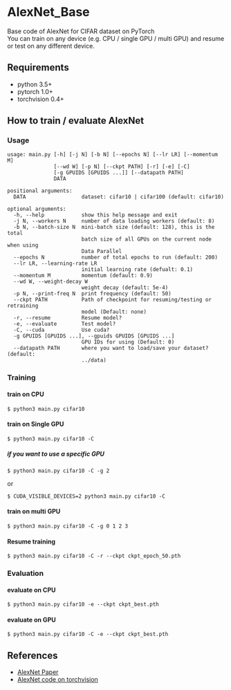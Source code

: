 # AlexNet_Base

Base code of AlexNet for CIFAR dataset on PyTorch  
You can train on any device (e.g. CPU / single GPU / multi GPU) and resume or test on any different device.

## Requirements

- python 3.5+
- pytorch 1.0+
- torchvision 0.4+

## How to train / evaluate AlexNet

### Usage

```
usage: main.py [-h] [-j N] [-b N] [--epochs N] [--lr LR] [--momentum M]
               [--wd W] [-p N] [--ckpt PATH] [-r] [-e] [-C]
               [-g GPUIDS [GPUIDS ...]] [--datapath PATH]
               DATA

positional arguments:
  DATA                  dataset: cifar10 | cifar100 (default: cifar10)

optional arguments:
  -h, --help            show this help message and exit
  -j N, --workers N     number of data loading workers (default: 8)
  -b N, --batch-size N  mini-batch size (default: 128), this is the total
                        batch size of all GPUs on the current node when using
                        Data Parallel
  --epochs N            number of total epochs to run (default: 200)
  --lr LR, --learning-rate LR
                        initial learning rate (defualt: 0.1)
  --momentum M          momentum (default: 0.9)
  --wd W, --weight-decay W
                        weight decay (default: 5e-4)
  -p N, --print-freq N  print frequency (default: 50)
  --ckpt PATH           Path of checkpoint for resuming/testing or retraining
                        model (Default: none)
  -r, --resume          Resume model?
  -e, --evaluate        Test model?
  -C, --cuda            Use cuda?
  -g GPUIDS [GPUIDS ...], --gpuids GPUIDS [GPUIDS ...]
                        GPU IDs for using (Default: 0)
  --datapath PATH       where you want to load/save your dataset? (default:
                        ../data)
```

### Training

#### train on CPU

```shell
$ python3 main.py cifar10
```

#### train on Single GPU

```shell
$ python3 main.py cifar10 -C
```

##### if you want to use a specific GPU

```shell
$ python3 main.py cifar10 -C -g 2
```

or

```shell
$ CUDA_VISIBLE_DEVICES=2 python3 main.py cifar10 -C
```

#### train on multi GPU

```shell
$ python3 main.py cifar10 -C -g 0 1 2 3
```

#### Resume training

```shell
$ python3 main.py cifar10 -C -r --ckpt ckpt_epoch_50.pth
```

### Evaluation

#### evaluate on CPU

```shell
$ python3 main.py cifar10 -e --ckpt ckpt_best.pth
```

#### evaluate on GPU

```shell
$ python3 main.py cifar10 -C -e --ckpt ckpt_best.pth
```

## References

- [AlexNet Paper](https://papers.nips.cc/paper/4824-imagenet-classification-with-deep-convolutional-neural-networks.pdf)
- [AlexNet code on torchvision](https://github.com/pytorch/vision/blob/master/torchvision/models/alexnet.py)